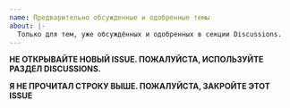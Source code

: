```yaml
---
name: Предварительно обсужденные и одобренные темы
about: |-
  Только для тем, уже обсуждённых и одобренных в секции Discussions.
---
```


**НЕ ОТКРЫВАЙТЕ НОВЫЙ ISSUE. ПОЖАЛУЙСТА, ИСПОЛЬЗУЙТЕ РАЗДЕЛ DISCUSSIONS.**

**Я НЕ ПРОЧИТАЛ СТРОКУ ВЫШЕ. ПОЖАЛУЙСТА, ЗАКРОЙТЕ ЭТОТ ISSUE**
